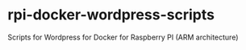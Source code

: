 # rpi-docker-wordpress-scripts
Scripts for Wordpress for Docker for Raspberry PI (ARM architecture)

